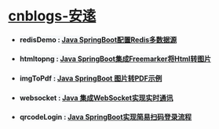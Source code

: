 # **[cnblogs-安逺](https://www.cnblogs.com/anyuan)**


 - ####  <span style="background:#f6f8fa;"> redisDemo : [Java SpringBoot配置Redis多数据源](https://www.cnblogs.com/anyuan/p/15235102.html)</span>
   
- #### <span style="background:#f6f8fa;">htmltopng :  [Java SpringBoot集成Freemarker将Html转图片](https://www.cnblogs.com/anyuan/p/15421548.html)</span>
  
- #### <span style="background:#f6f8fa;">imgToPdf : [Java SpringBoot 图片转PDF示例](https://www.cnblogs.com/anyuan/p/18655465)</span>
   
- #### <span style="background:#f6f8fa;">websocket : [Java 集成WebSocket实现实时通讯](https://www.cnblogs.com/anyuan/p/14886560.html)</span>
   
- #### <span style="background:#f6f8fa;">qrcodeLogin : [Java SpringBoot实现简易扫码登录流程](https://www.cnblogs.com/anyuan/p/14886560.html)</span>

